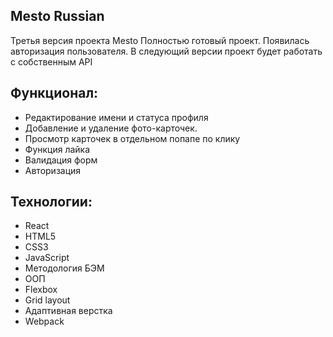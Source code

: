 ## Mesto Russian  

Третья версия проекта Mesto
Полностью готовый проект. Появилась авторизация пользователя. В следующий версии проект будет работать с собственным API

## Функционал: 
* Редактирование имени и статуса профиля 
* Добавление и удаление фото-карточек. 
* Просмотр карточек в отдельном попапе по клику  
* Функция лайка
* Валидация форм
* Авторизация

## Технологии:
* React
* HTML5
* CSS3
* JavaScript 
* Методология БЭМ
* ООП
* Flexbox  
* Grid layout  
* Адаптивная верстка
* Webpack
